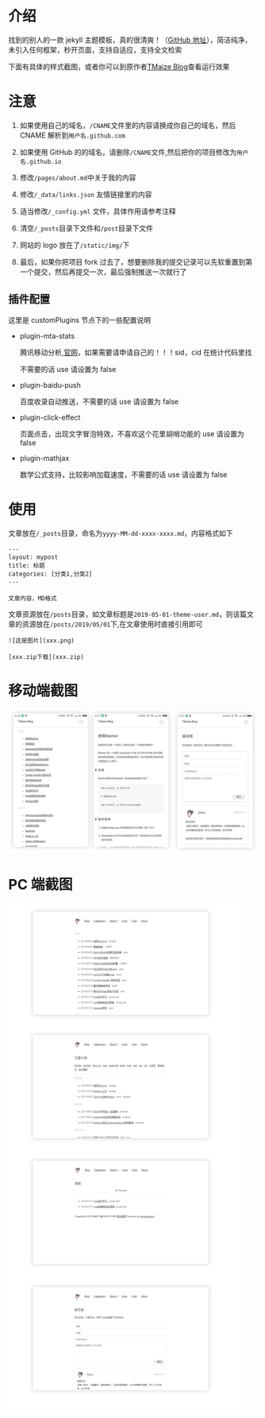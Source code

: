 # 介绍

找到的别人的一款 jekyll 主题模板，真的很清爽！（[GitHub 地址](https://github.com/TMaize/tmaize-blog)），简洁纯净，未引入任何框架，秒开页面，支持自适应，支持全文检索

下面有具体的样式截图，或者你可以到原作者[TMaize Blog](http://blog.tmaize.net/)查看运行效果

# 注意

1. 如果使用自己的域名，`/CNAME`文件里的内容请换成你自己的域名，然后 CNAME 解析到`用户名.github.com`

2. 如果使用 GitHub 的的域名，请删除`/CNAME`文件,然后把你的项目修改为`用户名.github.io`

3. 修改`/pages/about.md`中关于我的内容

4. 修改`/_data/links.json` 友情链接里的内容

5. 适当修改`/_config.yml` 文件，具体作用请参考注释

6. 清空`/_posts`目录下文件和`/post`目录下文件

7. 网站的 logo 放在了`/static/img/`下

8. 最后，如果你把项目 fork 过去了，想要删除我的提交记录可以先软重置到第一个提交，然后再提交一次，最后强制推送一次就行了

## 插件配置

这里是 customPlugins 节点下的一些配置说明

- plugin-mta-stats

  腾讯移动分析,[官网](https://mta.qq.com)，如果需要请申请自己的！！！sid，cid 在统计代码里找

  不需要的话 use 请设置为 false

- plugin-baidu-push

  百度收录自动推送，不需要的话 use 请设置为 false

- plugin-click-effect

  页面点击，出现文字冒泡特效，不喜欢这个花里胡哨功能的 use 请设置为 false

- plugin-mathjax

  数学公式支持，比较影响加载速度，不需要的话 use 请设置为 false

# 使用

文章放在`/_posts`目录，命名为`yyyy-MM-dd-xxxx-xxxx.md`，内容格式如下

```
---
layout: mypost
title: 标题
categories: [分类1,分类2]
---

文章内容，MD格式
```

文章资源放在`/posts`目录，如文章标题是`2019-05-01-theme-user.md`，则该篇文章的资源放在`/posts/2019/05/01`下,在文章使用时直接引用即可

```
![这是图片](xxx.png)

[xxx.zip下载](xxx.zip)
```

# 移动端截图

![mobile](static/readme/mobile.jpg)

# PC 端截图

![pc](static/readme/pc.jpg)
